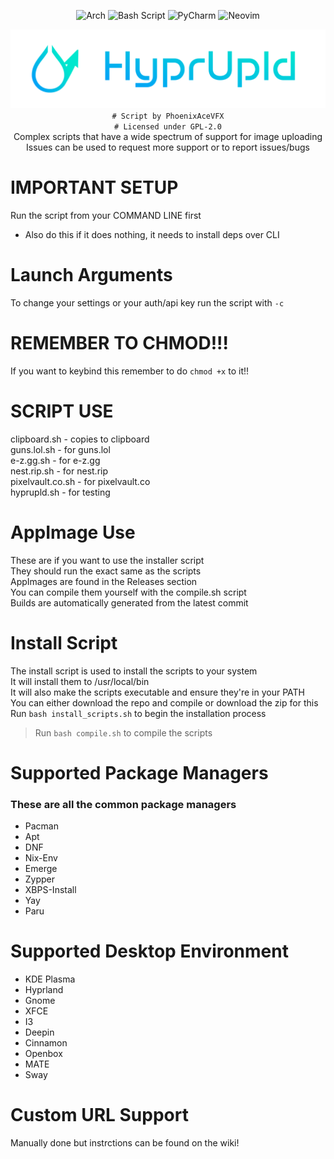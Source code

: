<div align="center">

![Arch](https://img.shields.io/badge/Arch%20Linux-1793D1?logo=arch-linux&logoColor=fff&style=for-the-badge)
![Bash Script](https://img.shields.io/badge/bash_script-%23121011.svg?style=for-the-badge&logo=gnu-bash&logoColor=white)
![PyCharm](https://img.shields.io/badge/pycharm-143?style=for-the-badge&logo=pycharm&logoColor=black&color=black&labelColor=green)
![Neovim](https://img.shields.io/badge/NeoVim-%2357A143.svg?&style=for-the-badge&logo=neovim&logoColor=white)

![HyprUpld](Banner.png)
`# Script by PhoenixAceVFX`  
`# Licensed under GPL-2.0`  
Complex scripts that have a wide spectrum of support for image uploading  
Issues can be used to request more support or to report issues/bugs  

</div>

# IMPORTANT SETUP  
Run the script from your COMMAND LINE first  
- Also do this if it does nothing, it needs to install deps over CLI  

# Launch Arguments  
To change your settings or your auth/api key run the script with `-c`  

# REMEMBER TO CHMOD!!!  
If you want to keybind this remember to do `chmod +x` to it!!  

# SCRIPT USE  
clipboard.sh - copies to clipboard  
guns.lol.sh - for guns.lol  
e-z.gg.sh - for e-z.gg  
nest.rip.sh - for nest.rip  
pixelvault.co.sh - for pixelvault.co  
hyprupld.sh - for testing  

# AppImage Use  
These are if you want to use the installer script  
They should run the exact same as the scripts  
AppImages are found in the Releases section  
You can compile them yourself with the compile.sh script  
Builds are automatically generated from the latest commit  

# Install Script  
The install script is used to install the scripts to your system  
It will install them to /usr/local/bin  
It will also make the scripts executable and ensure they're in your PATH  
You can either download the repo and compile or download the zip for this  
Run `bash install_scripts.sh` to begin the installation process  
> Run `bash compile.sh` to compile the scripts  
# Supported Package Managers  
### These are all the common package managers  
- Pacman  
- Apt  
- DNF  
- Nix-Env  
- Emerge  
- Zypper  
- XBPS-Install  
- Yay  
- Paru  

# Supported Desktop Environment  
- KDE Plasma  
- Hyprland  
- Gnome  
- XFCE  
- I3  
- Deepin  
- Cinnamon  
- Openbox  
- MATE  
- Sway  

# Custom URL Support  
Manually done but instrctions can be found on the wiki!  
